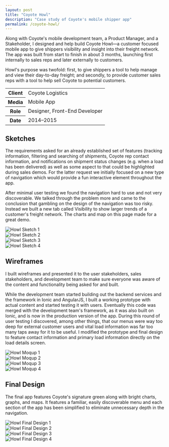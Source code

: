 ```yaml
---
layout: post
title: "Coyote Howl"
description: "Case study of Coyote's mobile shipper app"
permalink: /coyote-howl/
---
```


<section class="border-bottom-gray">
	<div class="grid-frame soft-sides hard@md">
		<div class="grid">
			<div class="grid-cell soft-triple-top soft-sides soft-triple-sides@md soft-triple-bottom@md 2/3@md">
				<p>Along with Coyote's mobile development team, a Product Manager, and a Stakeholder, I designed and help build Coyote Howl&mdash;a customer focused mobile app to give shippers visibility and insight into their freight network. The app was built from start to finish in about 3 months, launching first internally to sales reps and later externally to customers.</p>
				<p>Howl's purpose was twofold: first, to give shippers a tool to help manage and view their day-to-day freight; and secondly, to provide customer sales reps with a tool to help sell Coyote to potential customers.</p>
			</div>
			<div class="grid-cell soft-sides soft-triple-bottom soft-double-top soft-triple-sides@md soft-triple-top@md 1/3@md">
				<table>
					<tbody>
						<tr>
							<th>Client</th>
							<td>Coyote Logistics</td>
						</tr>
						<tr>
							<th>Media</th>
							<td>Mobile App</td>
						</tr>
						<tr>
							<th>Role</th>
							<td>Designer, Front-End Developer</td>
						</tr>
						<tr>
							<th>Date</th>
							<td>2014–2015</td>
						</tr>
					</tbody>
				</table>
			</div>
		</div>
	</div>
</section>
<section class="bg-silver-half@md border-bottom-gray border-none@md">
	<div class="grid-frame soft-sides hard@md">
		<div class="grid">
			<div class="grid-cell soft-sides soft-triple-ends soft-triple-sides@md soft-triple-bottom@md 1/3@md">
				<h2>Sketches</h2>
				<p>The requirements asked for an already established set of features (tracking information, filtering and searching of shipments, Coyote rep contact information, and notifications on shipment status changes (e.g. when a load has been delivered) as well as some aspect to that could be highlighted during sales demos. For the latter request we initially focused on a new type of navigation which would provide a fun interactive element throughout the app.</p>
				<p>After minimal user testing we found the navigation hard to use and not very discoverable. We talked through the problem more and came to the conclusion that gambling on the design of the navigation was too risky. Instead we built a new tab called Visibility to show larger trends of a customer's freight network. The charts and map on this page made for a great demo.</p>
			</div>
			<div class="grid-cell soft-double-top soft-triple-bottom soft-sides soft-triple-sides@md soft-triple-top@md bg-silver@md border-left-gray@md 2/3@md">
				<div class="grid grid-with-gutter">
					<div class="grid-cell 1/2@md">
						<img class="project-img" src="https://jessetrippecdn.appspot.com/images/howl-sketch-1.jpg" alt="Howl Sketch 1">
					</div>
					<div class="grid-cell 1/2@md">
						<img class="project-img" src="https://jessetrippecdn.appspot.com/images/howl-sketch-2.jpg" alt="Howl Sketch 2">
					</div>
					<div class="grid-cell 1/2@md">
						<img class="project-img flush-bottom@md" src="https://jessetrippecdn.appspot.com/images/howl-sketch-3.jpg" alt="Howl Sketch 3">
					</div>
					<div class="grid-cell 1/2@md">
						<img class="project-img flush-bottom" src="https://jessetrippecdn.appspot.com/images/howl-sketch-4.jpg" alt="Howl Sketch 4">
					</div>
				</div>
			</div>
		</div>
	</div>
</section>
<section class="bg-silver-half@md border-bottom-gray border-none@md">
	<div class="grid-frame soft-sides hard@md">
		<div class="grid">
			<div class="grid-cell soft-sides soft-triple-ends soft-triple-sides@md soft-triple-bottom@md 1/3@md">
				<h2>Wireframes</h2>
				<p>I built wireframes and presented it to the user stakeholders, sales stakeholders, and development team to make sure everyone was aware of the content and functionality being asked for and built.</p>
				<p>While the development team started building out the backend services and the framework in Ionic and AngularJS, I built a working prototype with actual content and started testing it with users. Eventually this code was merged with the development team's framework, as it was also built on Ionic, and is now in the production version of the app. During this round of user testing I discovered, among other things, that our menus were way too deep for external customer users and vital load information was far too many taps away for it to be useful. I modified the prototype and final design to feature contact information and primary load information directly on the load details screen.</p>
			</div>
			<div class="grid-cell soft-double-top soft-triple-bottom soft-sides soft-triple@md bg-silver@md border-left-gray@md 2/3@md">
				<div class="grid grid-with-gutter">
					<div class="grid-cell 1/2@md">
						<img class="project-img" src="https://jessetrippecdn.appspot.com/images/howl-moqup-1.png" alt="Howl Moqup 1">
					</div>
					<div class="grid-cell 1/2@md">
						<img class="project-img" src="https://jessetrippecdn.appspot.com/images/howl-moqup-2.png" alt="Howl Moqup 2">
					</div>
					<div class="grid-cell 1/2@md">
						<img class="project-img flush-bottom@md" src="https://jessetrippecdn.appspot.com/images/howl-moqup-3.png" alt="Howl Moqup 3">
					</div>
					<div class="grid-cell 1/2@md">
						<img class="project-img flush-bottom" src="https://jessetrippecdn.appspot.com/images/howl-moqup-4.png" alt="Howl Moqup 4">
					</div>
				</div>
			</div>
		</div>
	</div>
</section>
<section class="bg-silver-half@md border-bottom-gray">
	<div class="grid-frame soft-sides hard@md">
		<div class="grid">
			<div class="grid-cell soft-sides soft-triple-ends soft-triple-sides@md soft-triple-bottom@md 1/3@md">
				<h2>Final Design</h2>
				<p>The final app features Coyote's signature green along with bright charts, graphs, and maps. It features a familiar, easily discoverable menu and each section of the app has been simplified to eliminate unnecessary depth in the navigation.</p>
			</div>
			<div class="grid-cell soft-double-top soft-triple-bottom soft-sides soft-triple-bottom@md soft-triple-sides@md soft-triple-top@md 2/3@md bg-silver@md border-left-gray@md">
				<div class="grid grid-with-gutter">
					<div class="grid-cell 1/2@md">
						<img class="project-img" src="https://jessetrippecdn.appspot.com/images/howl-1.png" alt="Howl Final Design 1">
					</div>
					<div class="grid-cell 1/2@md">
						<img class="project-img" src="https://jessetrippecdn.appspot.com/images/howl-2.png" alt="Howl Final Design 2">
					</div>
					<div class="grid-cell 1/2@md">
						<img class="project-img flush-bottom@md" src="https://jessetrippecdn.appspot.com/images/howl-3.png" alt="Howl Final Design 3">
					</div>
					<div class="grid-cell 1/2@md">
						<img class="project-img flush-bottom" src="https://jessetrippecdn.appspot.com/images/howl-4.png" alt="Howl Final Design 4">
					</div>
				</div>
			</div>
		</div>
	</div>
</section>
